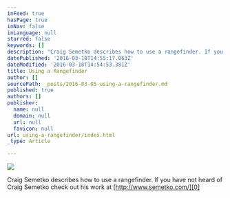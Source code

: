 ```yaml
---
inFeed: true
hasPage: true
inNav: false
inLanguage: null
starred: false
keywords: []
description: "Craig Semetko describes how to use a rangefinder. If you have not heard of Craig Semetko check out his work at\_http://www.semetko.com/"
datePublished: '2016-03-18T14:55:17.063Z'
dateModified: '2016-03-18T14:54:53.381Z'
title: Using a Rangefinder
author: []
sourcePath: _posts/2016-03-05-using-a-rangefinder.md
published: true
authors: []
publisher:
  name: null
  domain: null
  url: null
  favicon: null
url: using-a-rangefinder/index.html
_type: Article

---
```

![](https://the-grid-user-content.s3-us-west-2.amazonaws.com/bcf71499-f41a-44c5-a49b-34aca78a2c59.jpg)

Craig Semetko describes how to use a rangefinder. If you have not heard of Craig Semetko check out his work at [http://www.semetko.com/][0]

[0]: http://www.semetko.com/